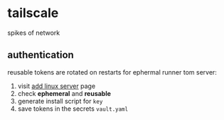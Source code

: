 # tailscale

spikes of network

## authentication

reusable tokens are rotated on restarts for ephermal runner tom server:

1. visit [add linux server][authentication] page
2. check **ephemeral** and **reusable**
3. generate install script for `key`
4. save tokens in the secrets `vault.yaml`

[authentication]: https://login.tailscale.com/admin/machines/new-linux
